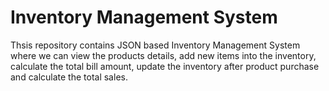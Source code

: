 # Inventory Management System
Thsis repository contains JSON based Inventory Management System  where we can view the products details, add new items into the inventory, calculate the total bill amount, update the inventory after product purchase and calculate the total sales.
